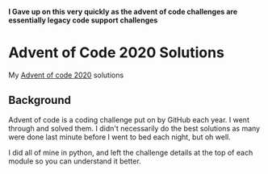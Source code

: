 **I Gave up on this very quickly as the advent of code challenges are essentially legacy code support challenges**

# Advent of Code 2020 Solutions
My [Advent of code 2020](https://adventofcode.com/2020) solutions



## Background

Advent of code is a coding challenge put on by GitHub each year. I went through and solved them. I didn't necessarily do the best solutions as many were done last minute before I went to bed each night, but oh well.

I did all of mine in python, and left the challenge details at the top of each module so you can understand it better.



